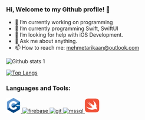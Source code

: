### Hi, Welcome to my Github profile! 👋


- 🔭 I’m currently working on programming
- 🌱 I’m currently programming Swift, SwiftUI
- 🤔 I’m looking for help with iOS Development.
- 💬 Ask me about anything.
- 📫 How to reach me: mehmetarikaan@outlook.com

![Github stats 1](https://github-readme-stats.vercel.app/api?username=mehmetarikaan&show_icons=true&theme=gradient)

[![Top Langs](https://github-readme-stats.vercel.app/api/top-langs/?username=mehmetarikaan)](https://github.com/mehmetarikaan)

<h3 align="left">Languages and Tools:</h3>
<p align="left"> <a href="https://www.w3schools.com/cpp/" target="_blank" rel="noreferrer"> <img src="https://raw.githubusercontent.com/devicons/devicon/master/icons/cplusplus/cplusplus-original.svg" alt="cplusplus" width="40" height="40"/> </a> <a href="https://firebase.google.com/" target="_blank" rel="noreferrer"> <img src="https://www.vectorlogo.zone/logos/firebase/firebase-icon.svg" alt="firebase" width="40" height="40"/> </a> <a href="https://git-scm.com/" target="_blank" rel="noreferrer"> <img src="https://www.vectorlogo.zone/logos/git-scm/git-scm-icon.svg" alt="git" width="40" height="40"/> </a> <a href="https://www.microsoft.com/en-us/sql-server" target="_blank" rel="noreferrer"> <img src="https://www.svgrepo.com/show/303229/microsoft-sql-server-logo.svg" alt="mssql" width="40" height="40"/> </a> <a href="https://developer.apple.com/swift/" target="_blank" rel="noreferrer"> <img src="https://raw.githubusercontent.com/devicons/devicon/master/icons/swift/swift-original.svg" alt="swift" width="40" height="40"/> </a> </p>

